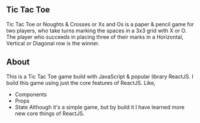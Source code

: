 ## Tic Tac Toe
Tic Tac Toe or Noughts & Crosses or Xs and Os is a paper & pencil game for two players, who take turns marking the spaces in a 3x3 grid with X or O. The player who succeeds in placing three of their marks in a Horizontal, Vertical or Diagonal row is the winner.


## About
This is a Tic Tac Toe game build with JavaScript & popular library ReactJS. I build this game using just the core features of ReactJS. Like, 
- Components
- Props
- State
Although it's a simple game, but by build it I have learned more new core things of ReactJS.
